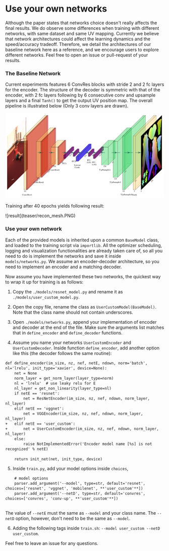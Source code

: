 # Use your own networks

Although the paper states that networks choice doesn't really affects the final results. We do observe some differences when training with different networks, with same dataset and same UV mapping. Currently we believe that network architectures could affect the learning dynamics and the speed/accuracy tradeoff. 
Therefore, we detail the architectures of our baseline network here as a reference, and we encourage users to explore different networks. Feel free to open an issue or pull-request of your results.

### The Baseline Network

Current experiments features 6 ConvRes blocks with stride 2 and 2 fc layers for the encoder. The structure of the decoder is symmetric with that of the encoder, with 2 fc layers following by 6 consecutive conv and upsample layers and a final `Tanh()` to get the output UV position map. The overall pipeline is illustrated below (Only 3 conv layers are drawn).

![net_arch](teaser/net_arch.png)

Training after 40 epochs yields following result:
<div align="center>
    ![result](teaser/040_00999.png)
</div>
And here's the resampled body mesh shown in point cloud:

<div align="center>
    ![result](teaser/recon_mesh.PNG)
</div>

### Use your own network

Each of the provided models is inherited upon a common `BaseModel` class, and loaded to the training script via `importlib`. All the optimizer scheduling, logging and visualization functionalities are already taken care of, so all you need to do is implement the networks and save it inside `models/networks.py`. We assume an encoder-decoder architecture, so you need to implement an encoder and a matching decoder.

Now assume you have implemented these two networks, the quickest way to wrap it up for training is as follows:

1. Copy the `./models/resnet_model.py` and rename it as `./models/user_custom_model.py`. 

2. Open the copy file, rename the class as `UserCustomModel(BaseModel)`. Note that the class name should not contain underscores.

3. Open `./models/networks.py`, append your implementation of encoder and decoder at the end of the file. Make sure the arguments list matches that in `define_encoder` and `define_decoder` functions. 

4. Assume you name your networks `UserCustomEncoder` and `UserCustomDecoder`. Inside function `define_encoder`, add another option like this (the decoder follows the same routine):

```
def define_encoder(im_size, nz, nef, netE, ndown, norm='batch', nl='lrelu', init_type='xavier', device=None):
    net = None
    norm_layer = get_norm_layer(layer_type=norm)
    nl = 'lrelu'  # use leaky relu for E
    nl_layer = get_non_linearity(layer_type=nl)
    if netE == 'resnet':
        net = ResNetEncoder(im_size, nz, nef, ndown, norm_layer, nl_layer)
    elif netE == 'vggnet':
        net = VGGEncoder(im_size, nz, nef, ndown, norm_layer, nl_layer)
+   elif netE == 'user_custom':
+       net = UserCustomEncoder(im_size, nz, nef, ndown, norm_layer, nl_layer)
    else:
        raise NotImplementedError('Encoder model name [%s] is not recognized' % netE)

    return init_net(net, init_type, device)
```

5. Inside `train.py`, add your model options inside `choices`,

```
    # model options
    parser.add_argument('--model', type=str, default='resnet', choices=['resnet', 'vggnet', 'mobilenet', **'user_custom'**])
    parser.add_argument('--netD', type=str, default='convres', choices=['convres', 'conv-up', **'user_custom'**])
    
```
The value of ``--netE`` must the same as ``--model`` and your class name. The ``--netD`` option, however, don't need to be the same as ``--model``.

6. Adding the following tags inside `train.sh`: ``--model user_custom --netD user_custom``.

Feel free to leave an issue for any questions.
